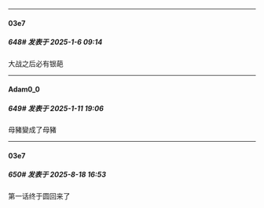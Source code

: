 ﻿
*****

####  03e7  
##### 648#       发表于 2025-1-6 09:14

大战之后必有银葩

*****

####  Adam0_0  
##### 649#       发表于 2025-1-11 19:06

母豬變成了母豬

*****

####  03e7  
##### 650#       发表于 2025-8-18 16:53

第一话终于圆回来了

